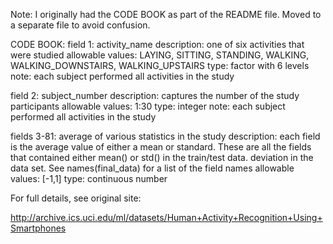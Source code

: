 Note: I originally had the CODE BOOK as part of the README file. Moved to a separate file to avoid confusion.

CODE BOOK: field 1: activity_name description: one of six activities that were studied 
allowable values: LAYING, SITTING, STANDING, WALKING, WALKING_DOWNSTAIRS, WALKING_UPSTAIRS 
type: factor with 6 levels 
note: each subject performed all activities in the study

field 2: subject_number 
description: captures the number of the study participants 
allowable values: 1:30 
type: integer 
note: each subject performed all activities in the study

fields 3-81: average of various statistics in the study 
description: each field is the average value of either a mean or standard. These are all the fields that contained either mean() or std() in the train/test data. deviation in the data set. See names(final_data) for a list of the field names 
allowable values: [-1,1] 
type: continuous number

For full details, see original site:

http://archive.ics.uci.edu/ml/datasets/Human+Activity+Recognition+Using+Smartphones
